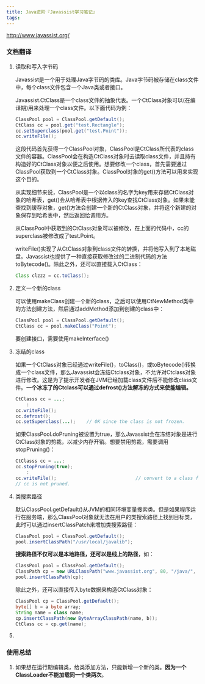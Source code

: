 ```yaml
---
title: Java进阶『Javassist学习笔记』
tags: 
---
```


<http://www.javassist.org/>

### 文档翻译

1. 读取和写入字节码

   Javassist是一个用于处理Java字节码的类库。Java字节码被存储在class文件中，每个class文件包含一个Java类或者接口。

   Javassist.CtClass是一个class文件的抽象代表。一个CtClass对象可以(在编译期)用来处理一个class文件。以下面代码为例：

   ```java
   ClassPool pool = ClassPool.getDefault();
   CtClass cc = pool.get("test.Rectangle");
   cc.setSuperclass(pool.get("test.Point"));
   cc.writeFile();
   ```

   这段代码首先获得一个ClassPool对象，ClassPool是CtClass所代表的class文件的容器。ClassPool会在构造CtClass对象时去读取class文件，并且持有构造好的CtClass对象以便之后使用。想要修改一个class，首先需要通过ClassPool获取到一个CtClass对象。ClassPool对象的get()方法可以用来实现这个目的。

   从实现细节来说，ClassPool是一个以class的名字为key用来存储CtClass对象的哈希表，get()会从哈希表中根据传入的key查找CtClass对象。如果未能查找到缓存对象，get()方法会创建一个新的CtClass对象，并将这个新建的对象保存到哈希表中，然后返回给调用方。

   从ClassPool中获取到的CtClass对象可以被修改，在上面的代码中，cc的superclass被修改成了test.Point。

   writeFile()实现了从CtClass对象到class文件的转换，并将他写入到了本地磁盘。Javassist也提供了一种直接获取修改过的二进制代码的方法toBytecode()。除此之外，还可以直接载入CtClass：

   ```java
   Class clzzz = cc.toClass();
   ```

2. 定义一个新的class

   可以使用makeClass创建一个新的class，之后可以使用CtNewMethod类中的方法创建方法，然后通过addMethod添加到创建的class中：

   ```java
   ClassPool pool = ClassPool.getDefault();
   CtClass cc = pool.makeClass("Point");
   ```

   要创建接口，需要使用makeInterface()

3. 冻结的class

   如果一个CtClass对象已经通过writeFile()，toClass()，或toBytecode()转换成一个class文件，那么Javassist会冻结Ctclass对象，不允许对Ctclass对象进行修改。这是为了提示开发者在JVM已经加载class文件后不能修改class文件。**一个冰冻了的Ctclass可以通过defrost()方法解冻的方式来使能编辑。**

   ```java
   CtClasss cc = ...;
       :
   cc.writeFile();
   cc.defrost();
   cc.setSuperclass(...);    // OK since the class is not frozen.
   ```

   如果ClassPool.doPruning被设置为true，那么Javassist会在冻结对象是进行CtClass对象的剪裁，以减少内存开销。想要禁用剪裁，需要调用stopPruning()：

   ```java
   CtClasss cc = ...;
   cc.stopPruning(true);
       :
   cc.writeFile();                             // convert to a class file.
   // cc is not pruned.
   ```

4. 类搜索路径

   默认ClassPool.getDefault()从JVM的相同环境变量搜索类。但是如果程序运行在服务端，那么ClassPool对象就无法在用户的类搜索路径上找到目标类，此时可以通过insertClassPatch来增加类搜索路径：

   ```java
   ClassPool pool = ClassPool.getDefault();
   pool.insertClassPath("/usr/local/javalib");
   ```

   **搜索路径不仅可以是本地路径，还可以是线上的路径**，如：

   ```java
   ClassPool pool = ClassPool.getDefault();
   ClassPath cp = new URLClassPath("www.javassist.org", 80, "/java/", "org.javassist.");
   pool.insertClassPath(cp);
   ```

   除此之外，还可以直接传入byte数据来构造CtClass对象：

   ```java
   ClassPool cp = ClassPool.getDefault();
   byte[] b = a byte array;
   String name = class name;
   cp.insertClassPath(new ByteArrayClassPath(name, b));
   CtClass cc = cp.get(name);
   ```

5. 





### 使用总结

1. 如果想在运行期编辑类，给类添加方法，只能新增一个新的类。**因为一个ClassLoader不能加载同一个类两次**。